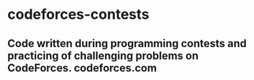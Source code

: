 # codeforces-contests

## Code written during programming contests and practicing of challenging problems on CodeForces. codeforces.com